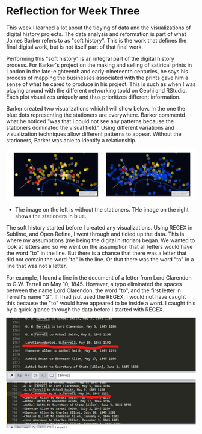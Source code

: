 # Reflection for Week Three

This week I learned a lot about the tidying of data and the visualizations of digital history projects. The data analysis and reformation is part of what James Barker refers to as "soft history". This is the work that defines the final digital work, but is not itself part of that final work. 

Performing this "soft history" is an integral part of the digital history process. For Barker's project on the making and selling of satirical prints in London in the late-eighteenth and early-nineteenth centuries, he says his process of mapping the businesses associated with the prints gave him a sense of what he cared to produce in his project. This is such as when I was playing around with the different networking toold on Gephi and RStudio. Each plot visualizes uniquely and thus prioritizes different information. 

Barker created two visualizations which I will show below. In the one the blue dots representing the stationers are everywhere. Barker commentd what he noticed "was that I could not see any patterns because the stationers dominated the visual field." Using different variations and visualization techniques allow different patterns to appear. Without the starioners, Barker was able to identify a relationship. 

![image i just uploaded](Barker1.2.png)

- The image on the left is without the stationers. THe image on the right shows the stationers in blue.

The soft history started before I created any visualizations. Using REGEX in Sublime, and Open Refine, I went through and tidied up the data. This is where my assumptions (me being the digital historian) began. We wanted to look at letters and so we went on the assumption that all letters would have the word "to" in the line. But there is a chance that there was a letter that did not contain the word "to" in the line. Or that there was the word "to" in a line that was not a letter.  

For example, I found a line in the document of a letter from Lord Clarendon to G.W. Terrell on May 10, 1845. However, a typo eliminated the spaces between the name Lord Clarendon, the word "to", and the first letter in Terrell's name "G". If I had jsut used the REGEX, I would not have caught this because the "to" would have appeared to be inside a word. I caught this by a quick glance through the data before I started with REGEX.

![image i just uploaded](fix2.jpg)
![image i just uploaded](fix1.jpg)

